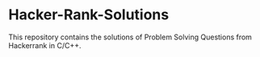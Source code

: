 # Hacker-Rank-Solutions
This repository contains the solutions of Problem Solving Questions from Hackerrank in C/C++.  
